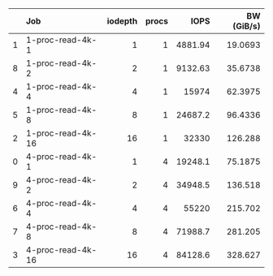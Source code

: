 |    | Job               |   iodepth |   procs |     IOPS |   BW (GiB/s) |
|---:|:------------------|----------:|--------:|---------:|-------------:|
|  1 | 1-proc-read-4k-1  |         1 |       1 |  4881.94 |      19.0693 |
|  8 | 1-proc-read-4k-2  |         2 |       1 |  9132.63 |      35.6738 |
|  4 | 1-proc-read-4k-4  |         4 |       1 | 15974    |      62.3975 |
|  5 | 1-proc-read-4k-8  |         8 |       1 | 24687.2  |      96.4336 |
|  2 | 1-proc-read-4k-16 |        16 |       1 | 32330    |     126.288  |
|  0 | 4-proc-read-4k-1  |         1 |       4 | 19248.1  |      75.1875 |
|  9 | 4-proc-read-4k-2  |         2 |       4 | 34948.5  |     136.518  |
|  6 | 4-proc-read-4k-4  |         4 |       4 | 55220    |     215.702  |
|  7 | 4-proc-read-4k-8  |         8 |       4 | 71988.7  |     281.205  |
|  3 | 4-proc-read-4k-16 |        16 |       4 | 84128.6  |     328.627  |